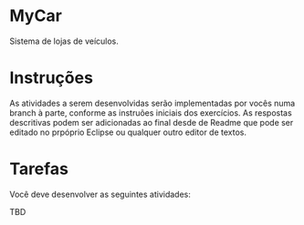 # MyCar

Sistema de lojas de veículos.

# Instruções
As atividades a serem desenvolvidas serão implementadas por vocês numa branch à parte, conforme as instruões iniciais dos exercícios. As respostas descritivas podem ser adicionadas ao final desde de Readme que pode ser editado no prpóprio Eclipse ou qualquer outro editor de textos.


# Tarefas

Você deve desenvolver as seguintes atividades:

TBD
